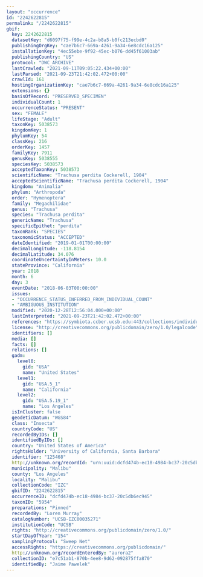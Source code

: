 ```yaml
---
layout: "occurrence"
id: "2242622815"
permalink: "/2242622815"
gbif:
  key: 2242622815
  datasetKey: "d6097f75-f99e-4c2a-b8a5-b0fc213ecbd0"
  publishingOrgKey: "cae7b6c7-669a-4261-9a34-6e8cdc16a125"
  installationKey: "4ec55ebe-9f92-45ec-b076-dd45f61003ab"
  publishingCountry: "US"
  protocol: "DWC_ARCHIVE"
  lastCrawled: "2021-09-11T09:05:22.434+00:00"
  lastParsed: "2021-09-23T21:42:02.472+00:00"
  crawlId: 161
  hostingOrganizationKey: "cae7b6c7-669a-4261-9a34-6e8cdc16a125"
  extensions: {}
  basisOfRecord: "PRESERVED_SPECIMEN"
  individualCount: 1
  occurrenceStatus: "PRESENT"
  sex: "FEMALE"
  lifeStage: "Adult"
  taxonKey: 5038573
  kingdomKey: 1
  phylumKey: 54
  classKey: 216
  orderKey: 1457
  familyKey: 7911
  genusKey: 5038555
  speciesKey: 5038573
  acceptedTaxonKey: 5038573
  scientificName: "Trachusa perdita Cockerell, 1904"
  acceptedScientificName: "Trachusa perdita Cockerell, 1904"
  kingdom: "Animalia"
  phylum: "Arthropoda"
  order: "Hymenoptera"
  family: "Megachilidae"
  genus: "Trachusa"
  species: "Trachusa perdita"
  genericName: "Trachusa"
  specificEpithet: "perdita"
  taxonRank: "SPECIES"
  taxonomicStatus: "ACCEPTED"
  dateIdentified: "2019-01-01T00:00:00"
  decimalLongitude: -118.8154
  decimalLatitude: 34.076
  coordinateUncertaintyInMeters: 10.0
  stateProvince: "California"
  year: 2018
  month: 6
  day: 3
  eventDate: "2018-06-03T00:00:00"
  issues:
  - "OCCURRENCE_STATUS_INFERRED_FROM_INDIVIDUAL_COUNT"
  - "AMBIGUOUS_INSTITUTION"
  modified: "2020-12-28T12:56:04.000+00:00"
  lastInterpreted: "2021-09-23T21:42:02.472+00:00"
  references: "https://symbiota.ccber.ucsb.edu:443/collections/individual/index.php?occid=125468"
  license: "http://creativecommons.org/publicdomain/zero/1.0/legalcode"
  identifiers: []
  media: []
  facts: []
  relations: []
  gadm:
    level0:
      gid: "USA"
      name: "United States"
    level1:
      gid: "USA.5_1"
      name: "California"
    level2:
      gid: "USA.5.19_1"
      name: "Los Angeles"
  isInCluster: false
  geodeticDatum: "WGS84"
  class: "Insecta"
  countryCode: "US"
  recordedByIDs: []
  identifiedByIDs: []
  country: "United States of America"
  rightsHolder: "University of California, Santa Barbara"
  identifier: "125468"
  http://unknown.org/recordId: "urn:uuid:dcfd474b-ec18-4984-bc37-20c5db6ec945"
  municipality: "Malibu"
  county: "Los Angeles"
  locality: "Malibu"
  collectionCode: "IZC"
  gbifID: "2242622815"
  occurrenceID: "dcfd474b-ec18-4984-bc37-20c5db6ec945"
  taxonID: "5954"
  preparations: "Pinned"
  recordedBy: "Loren Murray"
  catalogNumber: "UCSB-IZC00035271"
  institutionCode: "UCSB"
  rights: "http://creativecommons.org/publicdomain/zero/1.0/"
  startDayOfYear: "154"
  samplingProtocol: "Sweep Net"
  accessRights: "https://creativecommons.org/publicdomain/"
  http://unknown.org/recordEnteredBy: "aurora2"
  collectionID: "e7c51ab1-870b-4ee8-9d62-092875ffa870"
  identifiedBy: "Jaime Pawelek"
---
```

